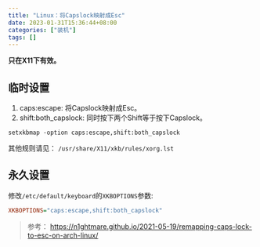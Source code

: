 ```yaml
---
title: "Linux：将Capslock映射成Esc"
date: 2023-01-31T15:36:44+08:00
categories: ["装机"]
tags: []
---
```


**只在X11下有效。**

## 临时设置

1. caps:escape: 将Capslock映射成Esc。
2. shift:both_capslock: 同时按下两个Shift等于按下Capslock。

```shell
setxkbmap -option caps:escape,shift:both_capslock
```

其他规则请见： `/usr/share/X11/xkb/rules/xorg.lst`

## 永久设置

修改`/etc/default/keyboard`的`XKBOPTIONS`参数:

```ini
XKBOPTIONS="caps:escape,shift:both_capslock"
```

> 参考： https://n1ghtmare.github.io/2021-05-19/remapping-caps-lock-to-esc-on-arch-linux/
